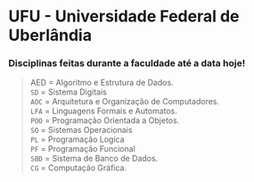 # UFU - Universidade Federal de Uberlândia

### Disciplinas feitas durante a faculdade até a data hoje!  

> AED = Algoritmo e Estrutura de Dados.  
```SD``` = Sistema Digitais  
```AOC``` = Arquitetura e Organização de Computadores.  
```LFA``` = Linguagens Formais e Automatos.  
```POO``` = Programação Orientada a Objetos.  
```SO``` = Sistemas Operacionais  
```PL``` = Programação Logica  
```PF``` = Programação Funcional  
```SBD``` = Sistema de Banco de Dados.  
```CG``` = Computação Gráfica.  
